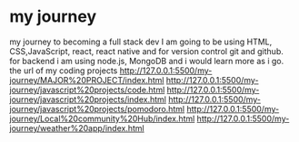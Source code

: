 # my journey
my journey to becoming a full stack dev
I am going to be using HTML, CSS,JavaScript, react, react native and for version control git and github.
for backend i am using node.js, MongoDB and i would learn more as i go.
the url of my coding projects 
http://127.0.0.1:5500/my-journey/MAJOR%20PROJECT/index.html
http://127.0.0.1:5500/my-journey/javascript%20projects/code.html
http://127.0.0.1:5500/my-journey/javascript%20projects/index.html
http://127.0.0.1:5500/my-journey/javascript%20projects/pomodoro.html
http://127.0.0.1:5500/my-journey/Local%20community%20Hub/index.html
http://127.0.0.1:5500/my-journey/weather%20app/index.html
